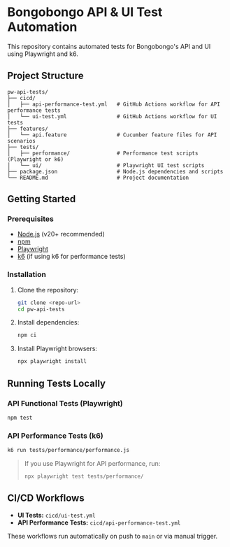 # Bongobongo API & UI Test Automation

This repository contains automated tests for Bongobongo's API and UI using Playwright and k6.

## Project Structure

```
pw-api-tests/
├── cicd/
│   ├── api-performance-test.yml   # GitHub Actions workflow for API performance tests
│   └── ui-test.yml                # GitHub Actions workflow for UI tests
├── features/
│   └── api.feature                # Cucumber feature files for API scenarios
├── tests/
│   ├── performance/               # Performance test scripts (Playwright or k6)
│   └── ui/                        # Playwright UI test scripts
├── package.json                   # Node.js dependencies and scripts
└── README.md                      # Project documentation
```

## Getting Started

### Prerequisites

- [Node.js](https://nodejs.org/) (v20+ recommended)
- [npm](https://www.npmjs.com/)
- [Playwright](https://playwright.dev/)
- [k6](https://k6.io/) (if using k6 for performance tests)

### Installation

1. Clone the repository:
    ```sh
    git clone <repo-url>
    cd pw-api-tests
    ```

2. Install dependencies:
    ```sh
    npm ci
    ```

3. Install Playwright browsers:
    ```sh
    npx playwright install
    ```

## Running Tests Locally

### API Functional Tests (Playwright)

```sh
npm test
```

### API Performance Tests (k6)

```sh
k6 run tests/performance/performance.js
```

> If you use Playwright for API performance, run:
> ```sh
> npx playwright test tests/performance/
> ```

## CI/CD Workflows

- **UI Tests:** `cicd/ui-test.yml`
- **API Performance Tests:** `cicd/api-performance-test.yml`

These workflows run automatically on push to `main` or via manual trigger.

  